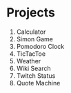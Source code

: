 # Projects

1. Calculator
2. Simon Game
3. Pomodoro Clock
4. TicTacToe
5. Weather
6. Wiki Search
7. Twitch Status
8. Quote Machine
